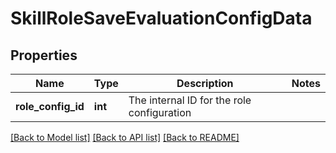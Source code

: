 # SkillRoleSaveEvaluationConfigData

## Properties
Name | Type | Description | Notes
------------ | ------------- | ------------- | -------------
**role_config_id** | **int** | The internal ID for the role configuration | 

[[Back to Model list]](../README.md#documentation-for-models) [[Back to API list]](../README.md#documentation-for-api-endpoints) [[Back to README]](../README.md)


